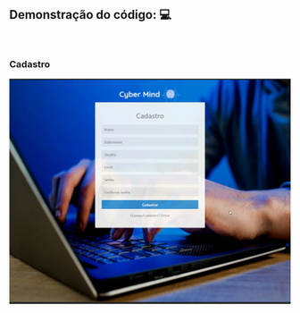## <b>Demonstração do código:</b> :computer:

<br>

### Cadastro
<img src="../../assets/img/cadastro-gif.gif">

